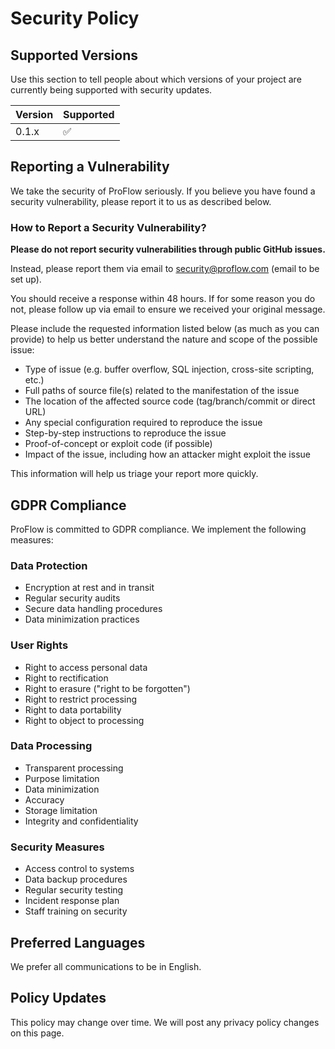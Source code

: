 # Security Policy

## Supported Versions

Use this section to tell people about which versions of your project are currently being supported with security updates.

| Version | Supported          |
| ------- | ------------------ |
| 0.1.x   | :white_check_mark: |

## Reporting a Vulnerability

We take the security of ProFlow seriously. If you believe you have found a security vulnerability, please report it to us as described below.

### How to Report a Security Vulnerability?

**Please do not report security vulnerabilities through public GitHub issues.**

Instead, please report them via email to [security@proflow.com](mailto:security@proflow.com) (email to be set up).

You should receive a response within 48 hours. If for some reason you do not, please follow up via email to ensure we received your original message.

Please include the requested information listed below (as much as you can provide) to help us better understand the nature and scope of the possible issue:

* Type of issue (e.g. buffer overflow, SQL injection, cross-site scripting, etc.)
* Full paths of source file(s) related to the manifestation of the issue
* The location of the affected source code (tag/branch/commit or direct URL)
* Any special configuration required to reproduce the issue
* Step-by-step instructions to reproduce the issue
* Proof-of-concept or exploit code (if possible)
* Impact of the issue, including how an attacker might exploit the issue

This information will help us triage your report more quickly.

## GDPR Compliance

ProFlow is committed to GDPR compliance. We implement the following measures:

### Data Protection
- Encryption at rest and in transit
- Regular security audits
- Secure data handling procedures
- Data minimization practices

### User Rights
- Right to access personal data
- Right to rectification
- Right to erasure ("right to be forgotten")
- Right to restrict processing
- Right to data portability
- Right to object to processing

### Data Processing
- Transparent processing
- Purpose limitation
- Data minimization
- Accuracy
- Storage limitation
- Integrity and confidentiality

### Security Measures
- Access control to systems
- Data backup procedures
- Regular security testing
- Incident response plan
- Staff training on security

## Preferred Languages

We prefer all communications to be in English.

## Policy Updates

This policy may change over time. We will post any privacy policy changes on this page.
